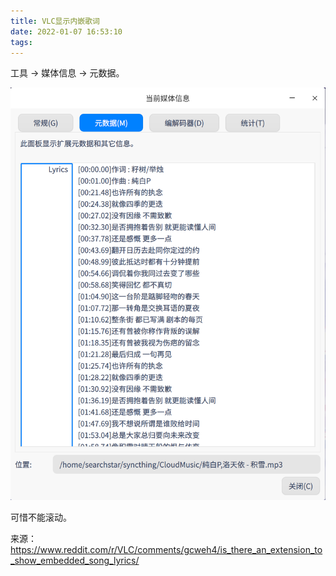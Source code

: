 ```yaml
---
title: VLC显示内嵌歌词
date: 2022-01-07 16:53:10
tags:
---
```


工具 -> 媒体信息 -> 元数据。

![](VLC显示内嵌歌词/2022-01-07-16-55-16.png)

可惜不能滚动。

来源：<https://www.reddit.com/r/VLC/comments/gcweh4/is_there_an_extension_to_show_embedded_song_lyrics/>
